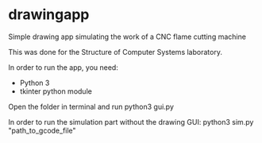 # drawingapp
Simple drawing app simulating the work of a CNC flame cutting machine

This was done for the Structure of Computer Systems laboratory.

In order to run the app, you need:
  - Python 3
  - tkinter python module
    
Open the folder in terminal and run
  python3 gui.py

In order to run the simulation part without the drawing GUI:
  python3 sim.py "path_to_gcode_file"
